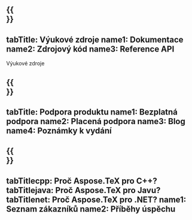 ﻿---
translation: true
deploy: false
---

{{<section learningresources>}}
---
tabTitle: Výukové zdroje
name1: Dokumentace
name2: Zdrojový kód
name3: Reference API
---

Výukové zdroje

{{<section support>}}
---
tabTitle: Podpora produktu
name1: Bezplatná podpora
name2: Placená podpora
name3: Blog
name4: Poznámky k vydání
---

{{<section why>}}
---
tabTitlecpp: Proč Aspose.TeX pro C++?
tabTitlejava: Proč Aspose.TeX pro Javu?
tabTitlenet: Proč Aspose.TeX pro .NET?
name1: Seznam zákazníků
name2: Příběhy úspěchu
---




